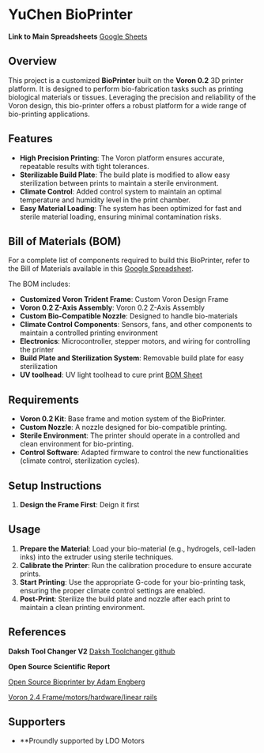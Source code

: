# YuChen BioPrinter

**Link to Main Spreadsheets**
[Google Sheets](https://docs.google.com/spreadsheets/d/188soFzGzhO4Uy-CefZMIBgignTyijYFp2OP5K6e-ZxM/edit?usp=sharing)

## Overview

This project is a customized **BioPrinter** built on the **Voron 0.2** 3D printer platform. It is designed to perform bio-fabrication tasks such as printing biological materials or tissues. Leveraging the precision and reliability of the Voron design, this bio-printer offers a robust platform for a wide range of bio-printing applications.

## Features

- **High Precision Printing**: The Voron platform ensures accurate, repeatable results with tight tolerances.
- **Sterilizable Build Plate**: The build plate is modified to allow easy sterilization between prints to maintain a sterile environment.
- **Climate Control**: Added control system to maintain an optimal temperature and humidity level in the print chamber.
- **Easy Material Loading**: The system has been optimized for fast and sterile material loading, ensuring minimal contamination risks.

## Bill of Materials (BOM)

For a complete list of components required to build this BioPrinter, refer to the Bill of Materials available in this [Google Spreadsheet](https://docs.google.com/spreadsheets/d/188soFzGzhO4Uy-CefZMIBgignTyijYFp2OP5K6e-ZxM/edit?usp=sharing).

The BOM includes:
- **Customized Voron Trident Frame**: Custom Voron Design Frame
- **Voron 0.2 Z-Axis Assembly**: Voron 0.2 Z-Axis Assembly
- **Custom Bio-Compatible Nozzle**: Designed to handle bio-materials
- **Climate Control Components**: Sensors, fans, and other components to maintain a controlled printing environment
- **Electronics**: Microcontroller, stepper motors, and wiring for controlling the printer
- **Build Plate and Sterilization System**: Removable build plate for easy sterilization
- **UV toolhead**: UV light toolhead to cure print
[BOM Sheet](https://docs.google.com/spreadsheets/d/188soFzGzhO4Uy-CefZMIBgignTyijYFp2OP5K6e-ZxM/edit?usp=sharing)
  
## Requirements

- **Voron 0.2 Kit**: Base frame and motion system of the BioPrinter.
- **Custom Nozzle**: A nozzle designed for bio-compatible printing.
- **Sterile Environment**: The printer should operate in a controlled and clean environment for bio-printing.
- **Control Software**: Adapted firmware to control the new functionalities (climate control, sterilization cycles).

## Setup Instructions

1. **Design the Frame First**: Deign it first

## Usage

1. **Prepare the Material**: Load your bio-material (e.g., hydrogels, cell-laden inks) into the extruder using sterile techniques.
2. **Calibrate the Printer**: Run the calibration procedure to ensure accurate prints.
3. **Start Printing**: Use the appropriate G-code for your bio-printing task, ensuring the proper climate control settings are enabled.
4. **Post-Print**: Sterilize the build plate and nozzle after each print to maintain a clean printing environment.

## References

**Daksh Tool Changer V2**
[Daksh Toolchanger github](https://github.com/ankurv2k6/daksh-toolchanger-v2)

**Open Source Scientific Report**

[Open Source Bioprinter by Adam Engberg](https://www.nature.com/articles/s41598-021-00931-1)

[Voron 2.4 Frame/motors/hardware/linear rails](https://www.3dlabtech.ca/product/voron-2-starter-bundle-350mm/)

## Supporters

- **Proundly supported by LDO Motors

